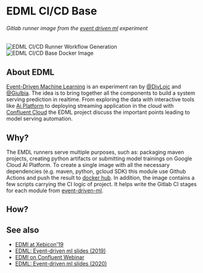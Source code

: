 # EDML CI/CD Base
###### Gitlab runner image from the [event driven ml](https://blog.loicmdivad.com/talks/event-driven-machine-learning-xebicon19/) experiment
![EDML CI/CD Runner Workflow Generation](https://github.com/DivLoic/edml-cicd-base/workflows/EDML%20CI/CD%20Runner%20Workflow%20Generation/badge.svg)
![EDML CI/CD Base Docker Image](https://img.shields.io/docker/v/loicmdivad/edml-cicd-base?style=plastic)

## About EDML
[Event-Driven Machine Learning](https://github.com/DivLoic/event-driven-ml) is an experiment ran by 
[@DivLoic](https://github.com/DivLoic) and [@Giulbia](https://github.com/giulbia).
The idea is to bring together all the components to build a system serving prediction in realtime.
From exploring the data with interactive tools like [Ai Platform](https://cloud.google.com/ai-platform/) 
to deploying streaming application in the cloud with [Confluent Cloud](https://www.confluent.io/confluent-cloud/)
the EDML project discuss the important points leading to model serving automation.

## Why?
The EMDL runners serve multiple purposes, such as: packaging maven projects, creating python artifacts or submitting 
model trainings on Google Cloud AI Platform. To create a single image with all the necessary dependencies (e.g. maven,
python, gcloud SDK) this module use Github Actions and push the result to 
[docker hub](https://hub.docker.com/repository/docker/loicmdivad/edml-cicd-base).
In addition, the image contains a few scripts carrying the CI logic of project. It helps write the Gitlab CI stages
for each module from [event-driven-ml](https://github.com/DivLoic/event-driven-ml).  

## How?

## See also
- [EDMl at Xebicon'19](https://youtu.be/g646cjDvg84)
- [EDML: Event-driven ml slides (2019)](https://speakerdeck.com/loicdivad/event-driven-machine-learning)
- [EDMl on Confluent Webinar](https://www.confluent.io/online-talks/event-driven-machine-learning-avec-publicis-sapient/)
- [EDML: Event-driven ml slides (2020)](https://speakerdeck.com/giulbia/event-driven-machine-learning-6822798c-54ea-4db3-b348-b536b3ec5d9e)
